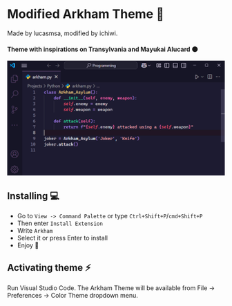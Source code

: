 # Modified Arkham Theme 🦇

Made by lucasmsa, modified by ichiwi.

#### Theme with inspirations on Transylvania and Mayukai Alucard 🌑

![Theme in action](https://github.com/iChiwi/vscode-theme/raw/HEAD/screenshots/Screenshot.png)

## Installing 💻

-  Go to `View -> Command Palette` or type `Ctrl+Shift+P`/`cmd+Shift+P`
-  Then enter `Install Extension`
-  Write `Arkham`
-  Select it or press Enter to install
-  Enjoy 🎉

## Activating theme ⚡️

Run Visual Studio Code. The Arkham Theme will be available from File -> Preferences -> Color Theme dropdown menu.
